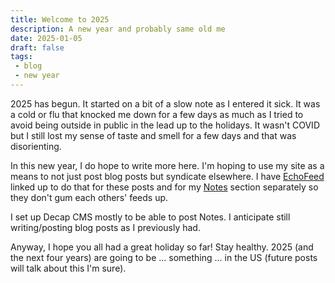```yaml
---
title: Welcome to 2025
description: A new year and probably same old me
date: 2025-01-05
draft: false
tags:
 - blog
 - new year
---
```

2025 has begun. It started on a bit of a slow note as I entered it sick. It was a cold or flu that knocked me down for a few days as much as I tried to avoid being outside in public in the lead up to the holidays. It wasn't COVID but I still lost my sense of taste and smell for a few days and that was disorienting. 

In this new year, I do hope to write more here. I'm hoping to use my site as a means to not just post blog posts but syndicate elsewhere. I have [EchoFeed](https://echofeed.app) linked up to do that for these posts and for my [Notes](/notes) section separately so they don't gum each others' feeds up. 

I set up Decap CMS mostly to be able to post Notes. I anticipate still writing/posting blog posts as I previously had.

Anyway, I hope you all had a great holiday so far! Stay healthy. 2025 (and the next four years) are going to be ... something ... in the US (future posts will talk about this I'm sure).